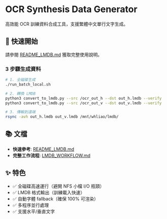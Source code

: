 # OCR Synthesis Data Generator

高效能 OCR 訓練資料合成工具，支援繁體中文單行文字生成。

## 🚀 快速開始

請參閱 [README_LMDB.md](README_LMDB.md) 獲取完整使用說明。

### 3 步驟生成資料

```bash
# 1. 全磁碟生成
./run_batch_local.sh

# 2. 轉換 LMDB
python3 convert_to_lmdb.py --src /ocr_out_h --dst out_h.lmdb --verify
python3 convert_to_lmdb.py --src /ocr_out_v --dst out_v.lmdb --verify

# 3. 傳輸到遠端
rsync -avh out_h.lmdb out_v.lmdb /mnt/whliao/lmdb/
```

## 📚 文檔

- **快速參考**: [README_LMDB.md](README_LMDB.md)
- **完整工作流程**: [LMDB_WORKFLOW.md](LMDB_WORKFLOW.md)

## ✨ 特色

- ✅ 全磁碟高速運行（避開 NFS 小檔 I/O 瓶頸）
- ✅ LMDB 格式輸出（訓練載入快速）
- ✅ 自動字體 fallback（確保 100% 可渲染）
- ✅ 多程序並行處理
- ✅ 支援水平/垂直文字